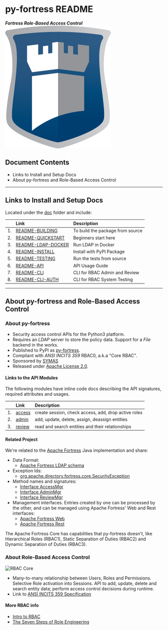 # py-fortress README

_**Fortress Role-Based Access Control**_ 
![py-fortress](images/Fortressicon.png "fortress rbac")

## Document Contents
 * Links to Install and Setup Docs
 * About py-fortress and Role-Based Access Control
________________________________
## Links to Install and Setup Docs
Located under the [doc](doc) folder and include:

|     | Link                                                                                                     | Description                       | 
|-----|:---------------------------------------------------------------------------------------------------------|:--------------------------------- | 
| 1.  | [README-BUILDING](https://github.com/shawnmckinney/py-fortress/blob/master/doc/README-BUILDING.md)       |To build the package from source |
| 2.  | [README-QUICKSTART](https://github.com/shawnmckinney/py-fortress/blob/master/doc/README-QUICKSTART.md)   |Beginners start here             | 
| 3.  | [README-LDAP-DOCKER](https://github.com/shawnmckinney/py-fortress/blob/master/doc/README-LDAP-DOCKER.md) |Run LDAP in Docker               |
| 4.  | [README-INSTALL](https://github.com/shawnmckinney/py-fortress/blob/master/doc/README-INSTALL.md)         |Install with PyPI Package        | 
| 5.  | [README-TESTING](https://github.com/shawnmckinney/py-fortress/blob/master/doc/README-TESTING.md)         |Run the tests from source        | 
| 6.  | [README-API](https://github.com/shawnmckinney/py-fortress/blob/master/doc/README-API.md)                 |API Usage Guide                  |
| 7.  | [README-CLI](https://github.com/shawnmckinney/py-fortress/blob/master/doc/README-CLI.md)                 |CLI for RBAC Admin and Review    |  
| 8.  | [README-CLI-AUTH](https://github.com/shawnmckinney/py-fortress/blob/master/doc/README-CLI-AUTH.md)       |CLI for RBAC System Testing      | 
_________________________________________________________________________________
## About py-fortress and Role-Based Access Control

### About py-fortress
 * Security access control APIs for the Python3 platform.
 * Requires an *LDAP* server to store the policy data. Support for a *File* backend in the works.
 * Published to PyPI as [py-fortress](https://pypi.org/project/py-fortress/).
 * Compliant with *ANSI INCITS 359* RBAC0, a.k.a "Core RBAC".    
 * Sponsored by [SYMAS](https://symas.com/)
 * Released under [Apache License 2.0](https://www.apache.org/licenses/LICENSE-2.0).

#### Links to the API Modules
The following modules have inline code docs describing the API signatures, required attributes and usages.

|   | Link                                                                              | Description                                          |  
|---|:----------------------------------------------------------------------------------|:-----------------------------------------------------|  
|1. | [access](https://github.com/shawnmckinney/py-fortress/blob/master/rbac/access.py) |create session, check access, add, drop active roles  |  
|2. | [admin](https://github.com/shawnmckinney/py-fortress/blob/master/rbac/admin.py)   |add, update, delete, assign, deassign entities        |  
|3. | [review](https://github.com/shawnmckinney/py-fortress/blob/master/rbac/review.py) |read and search entities and their relationships      |  
   
#### Related Project
We're related to the [Apache Fortress](http://directory.apache.org/fortress) Java implementation and share:
 * Data Format:
    * [Apache Fortress LDAP schema](https://github.com/apache/directory-fortress-core/blob/master/ldap/schema/fortress.schema)
 * Exception Ids:
    * [org.apache.directory.fortress.core.SecurityException](http://directory.apache.org/fortress/gen-docs/latest/apidocs/org/apache/directory/fortress/core/SecurityException.html)
 * Method names and signatures:
    * [Interface AccessMgr](http://directory.apache.org/fortress/gen-docs/latest/apidocs/org/apache/directory/fortress/core/AccessMgr.html)
    * [Interface AdminMgr](http://directory.apache.org/fortress/gen-docs/latest/apidocs/org/apache/directory/fortress/core/AdminMgr.html)
    * [Interface ReviewMgr](http://directory.apache.org/fortress/gen-docs/latest/apidocs/org/apache/directory/fortress/core/ReviewMgr.html)
 * Management interfaces. Entries created by one can be processed by the other, and can be managed using Apache Fortress' Web and Rest interfaces:
    * [Apache Fortress Web](https://github.com/apache/directory-fortress-commander)
    * [Apache Fortress Rest](https://github.com/apache/directory-fortress-enmasse)
     
The Apache Fortress Core has capabilities that py-fortress doesn't, like Hierarchical Roles (RBAC1), Static Separation of Duties (RBAC2) and Dynamic Separation of Duties (RBAC3).   
     
### About Role-Based Access Control
 ![RBAC Core](images/RbacCore.png "RBAC0 - The 'Core'")
 * Many-to-many relationship between Users, Roles and Permissions. Selective Role activation into Sessions. API to
 add, update, delete and search entity data; perform access control decisions during runtime.
 * Link to [ANSI INCITS 359 Specification](http://profsandhu.com/journals/tissec/ANSI+INCITS+359-2004.pdf) 

#### More RBAC info
 * [Intro to RBAC](http://directory.apache.org/fortress/user-guide/1-intro-rbac.html)
 * [The Seven Steps of Role Engineering](https://iamfortress.net/2015/03/05/the-seven-steps-of-role-engineering/)
